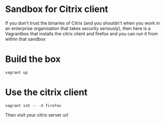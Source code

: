 Sandbox for Citrix client
=========================

If you don't trust the binaries of Citrix (and you shouldn't when you
work in an enterprise organisation that takes security seriously),
then here is a Vagrantbox that installs the citrix client and firefox
and you can run it from within that sandbox


Build the box
=============

```
vagrant up
```


Use the citrix client
=====================

```
vagrant ssh -- -X firefox
```

Then visit your citrix server url
